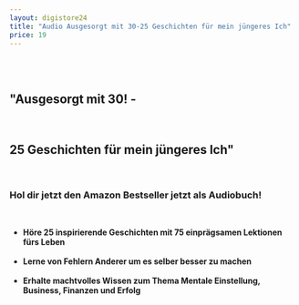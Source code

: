 ```yaml
---
layout: digistore24
title: "Audio Ausgesorgt mit 30-25 Geschichten für mein jüngeres Ich"
price: 19
---
```

<div><br>
<div><br>
<h2>&quot;Ausgesorgt mit 30! -</h2><br>
<h2>25 Geschichten f&#xFC;r mein j&#xFC;ngeres Ich&quot;</h2><br>
<h3>Hol dir jetzt den Amazon Bestseller jetzt als Audiobuch!</h3><br>
<ul><li><strong>H&#xF6;re 25 inspirierende Geschichten mit 75 einpr&#xE4;gsamen Lektionen f&#xFC;rs Leben</strong></li><br>
<li><strong>Lerne von Fehlern Anderer um es selber besser zu machen</strong></li><br>
<li><strong>Erhalte machtvolles Wissen zum Thema Mentale Einstellung, Business, Finanzen und Erfolg</strong></li><br>
</ul></div><br>
<div>&#xA0;</div><br>
</div><br>
<div>&#xA0;</div>
